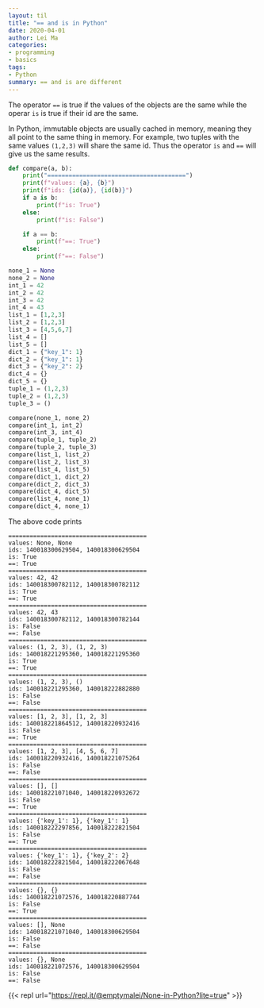 ```yaml
---
layout: til
title: "== and is in Python"
date: 2020-04-01
author: Lei Ma
categories:
- programming
- basics
tags:
- Python
summary: == and is are different
---
```


The operator `==` is true if the values of the objects are the same while the operar `is` is true if their id are the same.

In Python, immutable objects are usually cached in memory, meaning they all point to the same thing in memory. For example, two tuples with the same values `(1,2,3)` will share the same id. Thus the operator `is` and `==` will give us the same results.


```python
def compare(a, b):
    print("=======================================")
    print(f"values: {a}, {b}")
    print(f"ids: {id(a)}, {id(b)}")
    if a is b:
        print(f"is: True")
    else:
        print(f"is: False")

    if a == b:
        print(f"==: True")
    else:
        print(f"==: False")

none_1 = None
none_2 = None
int_1 = 42
int_2 = 42
int_3 = 42
int_4 = 43
list_1 = [1,2,3]
list_2 = [1,2,3]
list_3 = [4,5,6,7]
list_4 = []
list_5 = []
dict_1 = {"key_1": 1}
dict_2 = {"key_1": 1}
dict_3 = {"key_2": 2}
dict_4 = {}
dict_5 = {}
tuple_1 = (1,2,3)
tuple_2 = (1,2,3)
tuple_3 = ()

compare(none_1, none_2)
compare(int_1, int_2)
compare(int_3, int_4)
compare(tuple_1, tuple_2)
compare(tuple_2, tuple_3)
compare(list_1, list_2)
compare(list_2, list_3)
compare(list_4, list_5)
compare(dict_1, dict_2)
compare(dict_2, dict_3)
compare(dict_4, dict_5)
compare(list_4, none_1)
compare(dict_4, none_1)
```

The above code prints

```
=======================================
values: None, None
ids: 140018300629504, 140018300629504
is: True
==: True
=======================================
values: 42, 42
ids: 140018300782112, 140018300782112
is: True
==: True
=======================================
values: 42, 43
ids: 140018300782112, 140018300782144
is: False
==: False
=======================================
values: (1, 2, 3), (1, 2, 3)
ids: 140018221295360, 140018221295360
is: True
==: True
=======================================
values: (1, 2, 3), ()
ids: 140018221295360, 140018222882880
is: False
==: False
=======================================
values: [1, 2, 3], [1, 2, 3]
ids: 140018221864512, 140018220932416
is: False
==: True
=======================================
values: [1, 2, 3], [4, 5, 6, 7]
ids: 140018220932416, 140018221075264
is: False
==: False
=======================================
values: [], []
ids: 140018221071040, 140018220932672
is: False
==: True
=======================================
values: {'key_1': 1}, {'key_1': 1}
ids: 140018222297856, 140018222821504
is: False
==: True
=======================================
values: {'key_1': 1}, {'key_2': 2}
ids: 140018222821504, 140018222067648
is: False
==: False
=======================================
values: {}, {}
ids: 140018221072576, 140018220887744
is: False
==: True
=======================================
values: [], None
ids: 140018221071040, 140018300629504
is: False
==: False
=======================================
values: {}, None
ids: 140018221072576, 140018300629504
is: False
==: False
```

{{< repl url="https://repl.it/@emptymalei/None-in-Python?lite=true" >}}
